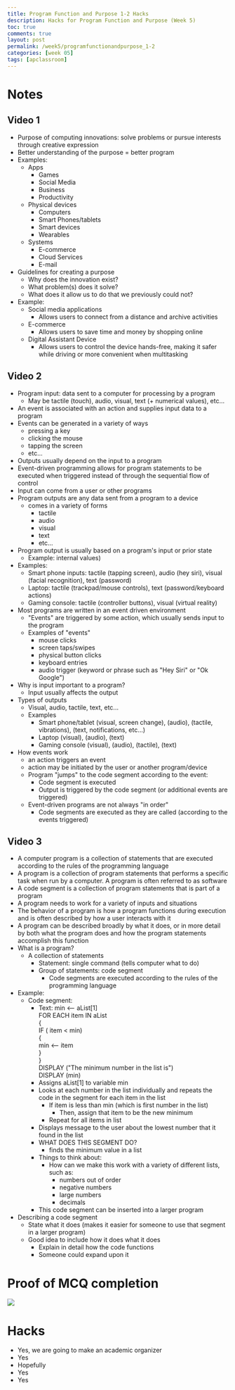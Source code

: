 ```yaml
---
title: Program Function and Purpose 1-2 Hacks
description: Hacks for Program Function and Purpose (Week 5) 
toc: true
comments: true
layout: post
permalink: /week5/programfunctionandpurpose_1-2
categories: [week 05]
tags: [apclassroom]
---
```


# Notes
## Video 1

- Purpose of computing innovations: solve problems or pursue interests through creative expression
- Better understanding of the purpose = better program
- Examples:
    - Apps
        - Games
        - Social Media
        - Business
        - Productivity
    - Physical devices
        - Computers
        - Smart Phones/tablets
        - Smart devices
        - Wearables
    - Systems
        - E-commerce
        - Cloud Services
        - E-mail
- Guidelines for creating a purpose
    - Why does the innovation exist?
    - What problem(s) does it solve?
    - What does it allow us to do that we previously could not?
- Example:
    - Social media applications
        - Allows users to connect from a distance and archive activities
    - E-commerce
        - Allows users to save time and money by shopping online
    - Digital Assistant Device
        - Allows users to control the device hands-free, making it safer while driving or more convenient when multitasking

## Video 2

- Program input: data sent to a computer for processing by a program
    - May be tactile (touch), audio, visual, text (+ numerical values), etc...
- An event is associated with an action and supplies input data to a program
- Events can be generated in a variety of ways
    - pressing a key
    - clicking the mouse
    - tapping the screen
    - etc...
- Outputs usually depend on the input to a program
- Event-driven programming allows for program statements to be executed when triggered instead of through the sequential flow of control
- Input can come from a user or other programs
- Program outputs are any data sent from a program to a device
    - comes in a variety of forms
        - tactile
        - audio
        - visual
        - text
        - etc...
- Program output is usually based on a program's input or prior state
    - Example: internal values)
- Examples:
    - Smart phone inputs: tactile (tapping screen), audio (hey siri), visual (facial recognition), text (password)
    - Laptop: tactile (trackpad/mouse controls), text (password/keyboard actions)
    - Gaming console: tactile (controller buttons), visual (virtual reality)
- Most programs are written in an event driven environment
    - "Events" are triggered by some action, which usually sends input to the program
    - Examples of "events"
        - mouse clicks
        - screen taps/swipes
        - physical button clicks
        - keyboard entries
        - audio trigger (keyword or phrase such as "Hey Siri" or "Ok Google")
- Why is input important to a program?
    - Input usually affects the output
- Types of outputs
    - Visual, audio, tactile, text, etc...
    - Examples
        - Smart phone/tablet (visual, screen change), (audio), (tactile, vibrations), (text, notifications, etc...)
        - Laptop (visual), (audio), (text)
        - Gaming console (visual), (audio), (tactile), (text)
- How events work
    - an action triggers an event
    - action may be initiated by the user or another program/device
    - Program "jumps" to the code segment according to the event:
        - Code segment is executed
        - Output is triggered by the code segment (or additional events are triggered)
    - Event-driven programs are not always "in order"
        - Code segments are executed as they are called (according to the events triggered)

## Video 3

- A computer program is a collection of statements that are executed according to the rules of the programming language
- A program is a collection of program statements that performs a specific task when run by a computer. A program is often referred to as software
- A code segment is a collection of program statements that is part of a program
- A program needs to work for a variety of inputs and situations
- The behavior of a program is how a program functions during execution and is often described by how a user interacts with it
- A program can be described broadly by what it does, or in more detail by both what the program does and how the program statements accomplish this function
- What is a program?
    - A collection of statements
        - Statement: single command (tells computer what to do)
        - Group of statements: code segment
            - Code segments are executed according to the rules of the programming language
- Example:
    - Code segment:
        - Text:
        min <-- aList[1] <br>
        FOR EACH item IN aList <br>
        { <br>
            IF ( item < min) <br>
            { <br>
                min <-- item <br>
            } <br>
        } <br>
        DISPLAY ("The minimum number in the list is") <br>
        DISPLAY (min) <br>
        - Assigns aList[1] to variable min
        - Looks at each number in the list individually and repeats the code in the segment for each item in the list
            - If item is less than min (which is first number in the list)
                - Then, assign that item to be the new minimum
            - Repeat for all items in list
        - Displays message to the user about the lowest number that it found in the list
        - WHAT DOES THIS SEGMENT DO?
            - finds the minimum value in a list
        - Things to think about:
            - How can we make this work with a variety of different lists, such as:
                - numbers out of order
                - negative numbers
                - large numbers
                - decimals
        - This code segment can be inserted into a larger program
- Describing a code segment
    - State what it does (makes it easier for someone to use that segment in a larger program)
    - Good idea to include how it does what it does
        - Explain in detail how the code functions
        - Someone could expand upon it

# Proof of MCQ completion

![]({{site.baseurl}}/images/programfunctionandpurposeMCQ.jpg)

# Hacks
- Yes, we are going to make an academic organizer
- Yes
- Hopefully
- Yes
- Yes